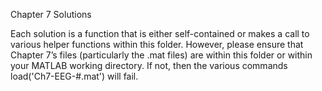 Chapter 7 Solutions

Each solution is a function that is either self-contained or makes a call to various helper functions within this folder. However, please ensure that Chapter 7’s files (particularly the .mat files) are within this folder or within your MATLAB working directory. If not, then the various commands load('Ch7-EEG-#.mat') will fail.